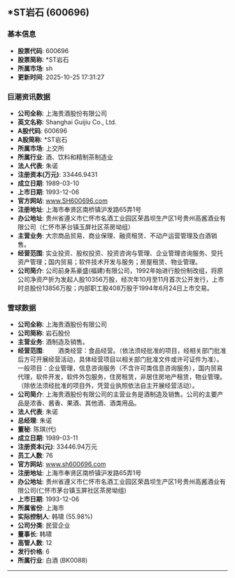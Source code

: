 ## *ST岩石 (600696)

### 基本信息

- **股票代码**: 600696
- **股票简称**: *ST岩石
- **所属市场**: sh
- **更新时间**: 2025-10-25 17:31:27

### 巨潮资讯数据

- **公司全称**: 上海贵酒股份有限公司
- **英文名称**: Shanghai Guijiu Co., Ltd.
- **A股代码**: 600696
- **A股简称**: *ST岩石
- **所属市场**: 上交所
- **所属行业**: 酒、饮料和精制茶制造业
- **法人代表**: 朱诺
- **注册资本(万元)**: 33446.9431
- **成立日期**: 1989-03-10
- **上市日期**: 1993-12-06
- **官方网站**: www.SH600696.com
- **注册地址**: 上海市奉贤区南桥镇沪发路65弄1号
- **办公地址**: 贵州省遵义市仁怀市名酒工业园区荣昌坝生产区1号贵州高酱酒业有限公司（仁怀市茅台镇玉屏社区茶房坳组）
- **主营业务**: 大宗商品贸易、商业保理、融资租赁、不动产运营管理及白酒销售。
- **经营范围**: 实业投资、股权投资、投资咨询与管理、企业管理咨询服务、受托资产管理；国内贸易；软件技术开发与服务；房屋租赁、物业管理。
- **公司简介**: 公司前身系豪盛(福建)有限公司，1992年始进行股份制改组，将原公司净资产折为发起人股10356万股，经次年10月至11月首次公开发行，上市时总股份13856万股；内部职工股408万股于1994年6月24日上市交易。

### 雪球数据

- **公司全称**: 上海贵酒股份有限公司
- **公司简称**: 岩石股份
- **主营业务**: 酒制造及销售。
- **经营范围**: 　　酒类经营：食品经营。（依法须经批准的项目，经相关部门批准后方可开展经营活动，具体经营项目以相关部门批准文件或许可证件为准）。一般项目：企业管理，信息咨询服务（不含许可类信息咨询服务），国内贸易代理，软件开发，软件外包服务，住房租赁，非居住房地产租赁，物业管理。（除依法须经批准的项目外，凭营业执照依法自主开展经营活动）。
- **公司简介**: 上海贵酒股份有限公司的主营业务是酒制造及销售。公司的主要产品是浓香、酱香、果酒、其他酒、酒类用品。
- **法人代表**: 朱诺
- **总经理**: 朱诺
- **董秘**: 陈琪(代)
- **成立日期**: 1989-03-11
- **注册资本(元)**: 33446.94万元
- **员工人数**: 76
- **官方网站**: www.sh600696.com
- **注册地址**: 上海市奉贤区南桥镇沪发路65弄1号
- **办公地址**: 贵州省遵义市仁怀市名酒工业园区荣昌坝生产区1号贵州高酱酒业有限公司(仁怀市茅台镇玉屏社区茶房坳组)
- **上市日期**: 1993-12-06
- **所属省份**: 上海市
- **实际控制人**: 韩啸 (55.98%)
- **公司分类**: 民营企业
- **董事长**: 韩啸
- **高管人数**: 12
- **发行价格**: 6
- **所属行业**: 白酒 (BK0088)

---